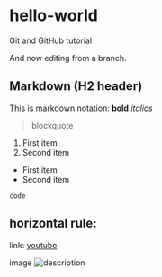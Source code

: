 # hello-world
Git and GitHub tutorial

And now editing from a branch.


## Markdown (H2 header)
This is markdown notation:
**bold**
*italics*
> blockquote
1. First item
2. Second item
- First item
- Second item

`code`

horizontal rule: 
---

link: [youtube](htts://www.youtube.com)

image ![description](image.jpg)
